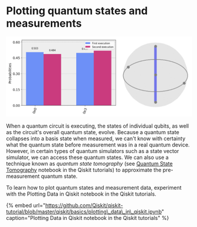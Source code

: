 # Plotting quantum states and measurements

![Example histogram and Q-sphere from the Plotting Data in Qiskit notebook ](../.gitbook/assets/screen-shot-2018-12-10-at-12.51.24-pm.png)

When a quantum circuit is executing, the states of individual qubits, as well as the circuit's overall quantum state, evolve. Because a quantum state collapses into a basis state when measured, we can't know with certainty what the quantum state before measurement was in a real quantum device. However, in certain types of quantum simulators such as a state vector simulator, we can access these quantum states. We can also use a technique known as _quantum state tomography_ \(see [Quantum State Tomography](https://github.com/Qiskit/qiskit-tutorial/blob/master/qiskit/ignis/state_tomography.ipynb) notebook in the Qiskit tutorials\) to approximate the pre-measurement quantum state. 

To learn how to plot quantum states and measurement data, experiment with the Plotting Data in Qiskit notebook in the Qiskit tutorials.

{% embed url="https://github.com/Qiskit/qiskit-tutorial/blob/master/qiskit/basics/plotting\_data\_in\_qiskit.ipynb" caption="Plotting Data in Qiskit notebook in the Qiskit tutorials" %}

